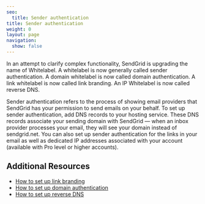 ```yaml
---
seo:
  title: Sender authentication
title: Sender authentication
weight: 0
layout: page
navigation:
  show: false
---
```


In an attempt to clarify complex functionality, SendGrid is upgrading the name of Whitelabel. A whitelabel is now generally called sender authentication. A domain whitelabel is now called domain authentication. A link whitelabel is now called link branding. An IP Whitelabel is now called reverse DNS.

Sender authentication refers to the process of showing email providers that SendGrid has your permission to send emails on your behalf. To set up sender authentication, add DNS records to your hosting service. These DNS records associate your sending domain with SendGrid — when an inbox provider processes your email, they will see your domain instead of sendgrid.net. You can also set up sender authentication for the links in your email as well as dedicated IP addresses associated with your account (available with Pro level or higher accounts).

## 	Additional Resources

- [How to set up link branding]({{root_url}}/user-interface/sending-email/how-to-set-up-link-branding/)
- [How to set up domain authentication]({{root_url}}/user-interface/sending-email/how-to-set-up-domain-authentication/)
- [How to set up reverse DNS]({{root_url}}/user-interface/sending-email/how-to-set-up-reverse-dns/)
